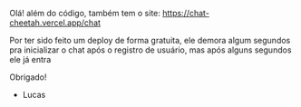 Olá! além do código, também tem o site: https://chat-cheetah.vercel.app/chat

Por ter sido feito um deploy de forma gratuita, ele demora algum segundos pra inicializar o chat após o registro de usuário, mas após alguns segundos ele já entra

Obrigado!

- Lucas
